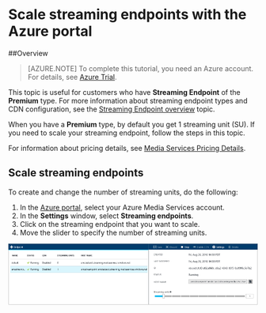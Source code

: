 <properties
    pageTitle="Scale streaming endpoints with the Azure portal | Azure"
    description="This tutorial walks you through the steps of scaling streaming endpoints with the Azure portal."
    services="media-services"
    documentationcenter=""
    author="Juliako"
    manager="erikre"
    editor="" />
<tags
    ms.assetid="1008b3a3-2fa1-4146-85bd-2cf43cd1e00e"
    ms.service="media-services"
    ms.workload="media"
    ms.tgt_pltfrm="na"
    ms.devlang="na"
    ms.topic="article"
    ms.date="01/05/2017"
    wacn.date=""
    ms.author="juliako" />

# Scale streaming endpoints with the Azure portal

##Overview

> [AZURE.NOTE] To complete this tutorial, you need an Azure account. For details, see [Azure Trial](/pricing/1rmb-trial/). 

> 

This topic is useful for customers who have **Streaming Endpoint** of the **Premium** type. For more information about streaming endpoint types and CDN configuration, see the [Streaming Endpoint overview](/documentation/articles/media-services-portal-manage-streaming-endpoints/) topic.
 
When you have a **Premium** type, by default you get 1 streaming unit (SU). If you need to scale your streaming endpoint, follow the steps in this topic.

For information about pricing details, see [Media Services Pricing Details](/pricing/details/media-services/).

## Scale streaming endpoints

To create and change the number of streaming units, do the following:

1. In the [Azure portal](https://portal.azure.cn/), select your Azure Media Services account.
2. In the **Settings** window, select **Streaming endpoints**.
3. Click on the streaming endpoint that you want to scale. 
4. Move the slider to specify the number of streaming units.

![Streaming endpoint](./media/media-services-portal-manage-streaming-endpoints/media-services-manage-streaming-endpoints3.png)

